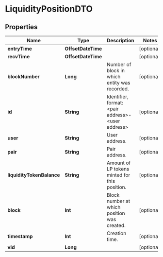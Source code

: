 

# LiquidityPositionDTO


## Properties

Name | Type | Description | Notes
------------ | ------------- | ------------- | -------------
**entryTime** | **OffsetDateTime** |  |  [optional]
**recvTime** | **OffsetDateTime** |  |  [optional]
**blockNumber** | **Long** | Number of block in which entity was recorded. |  [optional]
**id** | **String** | Identifier, format: &lt;pair address&gt;-&lt;user address&gt; |  [optional]
**user** | **String** | User address. |  [optional]
**pair** | **String** | Pair address. |  [optional]
**liquidityTokenBalance** | **String** | Amount of LP tokens minted for this position. |  [optional]
**block** | **Int** | Block number at which position was created. |  [optional]
**timestamp** | **Int** | Creation time. |  [optional]
**vid** | **Long** |  |  [optional]



